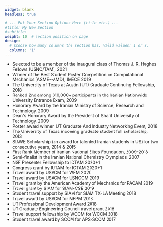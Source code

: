 ```yaml
---
widget: blank
headless: true

# ... Put Your Section Options Here (title etc.) ...
#title: My New Section
#subtitle:
weight: 10  # section position on page
design:
  # Choose how many columns the section has. Valid values: 1 or 2.
  columns: '1'
---
```


- Selected to be a member of the inaugural class of Thomas J. R. Hughes Fellows (USNC/TAM), 2021
- Winner of the Best Student Poster Competition on Computational Mechanics (ASME--AMD), IMECE 2019
- The University of Texas at Austin (UT) Graduate Continuing Fellowship, 2018
- Ranked 2nd among 310,000+ participants in the Iranian Nationwide University Entrance Exam, 2009
- Honorary Award by the Iranian Ministry of Science, Research and Technology, 2009
- Dean's Honorary Award by the President of Sharif University of Technology, 2009
- Poster award winner, UT Graduate And Industry Networking Event, 2018
- The University of Texas incoming graduate student full scholarship, 2013
- SIAWE Scholarship (an award for talented Iranian students in US) for two consecutive years, 2014 & 2015
- First Rank Member of Iranian National Elites Foundation, 2009-2013
- Semi-finalist in the Iranian National Chemistry Olympiads, 2007
- NSF Presenter Fellowship to ICTAM 2020+1
- Congress grant by IUTAM for ICTAM 2020+1
- Travel award by USACM for WFM 2020
- Travel award by USACM for USNCCM 2019
- Travel grant by the American Academy of Mechanics for PACAM 2019
- Travel grant by SIAM for SIAM-CSE 2019
- Student travel support by SIAM for SIAM TX-LA Meeting 2018
- Travel award by USACM for MFPM 2018
- UT Professional Development Award 2018
- UT Graduate Engineering Council travel grant 2018
- Travel support fellowship by WCCM for WCCM 2018
- Student travel award by SCCM for APS-SCCM 2017
